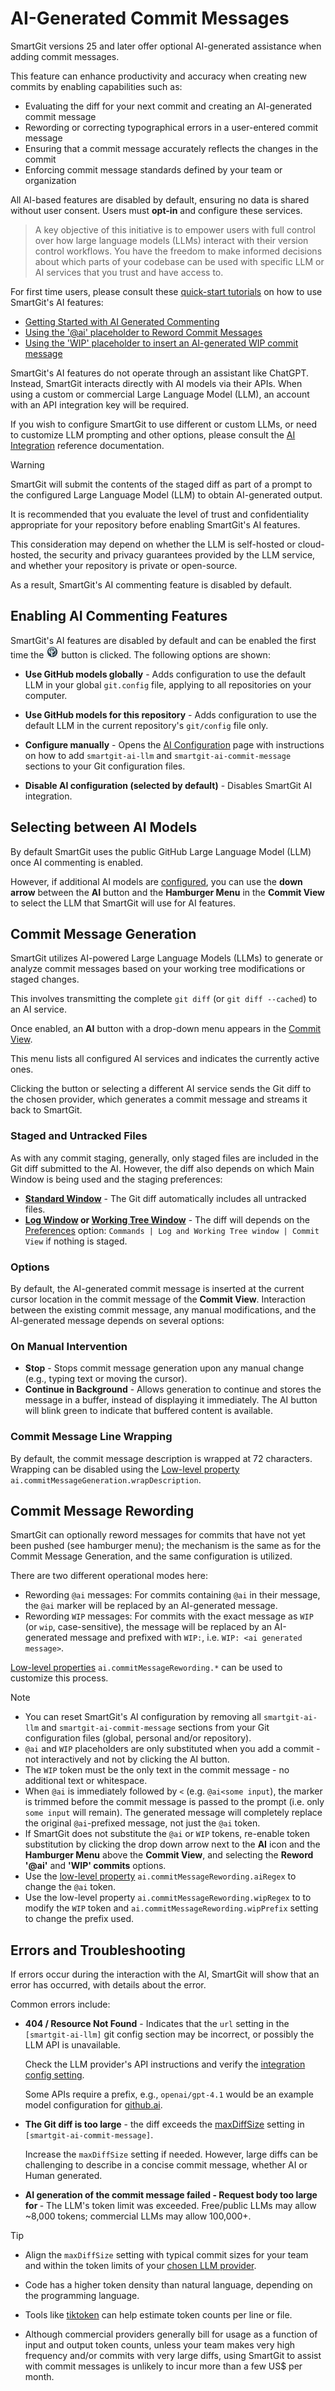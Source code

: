 # AI-Generated Commit Messages

SmartGit versions 25 and later offer optional AI-generated assistance when adding commit messages.

This feature can enhance productivity and accuracy when creating new commits by enabling capabilities such as:
- Evaluating the diff for your next commit and creating an AI-generated commit message
- Rewording or correcting typographical errors in a user-entered commit message
- Ensuring that a commit message accurately reflects the changes in the commit
- Enforcing commit message standards defined by your team or organization

All AI-based features are disabled by default, ensuring no data is shared without user consent.
Users must **opt-in** and configure these services.

> A key objective of this initiative is to empower users with full control over how large language
> models (LLMs) interact with their version control workflows.
> You have the freedom to make informed
> decisions about which parts of your codebase can be used with specific LLM or AI services
> that you trust and have access to.

For first time users, please consult these [quick-start tutorials](AI-Commenting-Tutorial.md) on how to use SmartGit's AI features:

- [Getting Started with AI Generated Commenting](AI-Commenting-Tutorial.md#tutorial--getting-started-with-ai-generated-commenting)
- [Using the '@ai' placeholder to Reword Commit Messages](AI-Commenting-Tutorial.md#tutorial--using-the-ai-placeholder-to-reword-commit-messages)
- [Using the 'WIP' placeholder to insert an AI-generated WIP commit message](AI-Commenting-Tutorial.md#tutorial--using-the-wip-placeholder-to-insert-an-ai-generated-wip-commit-message)

SmartGit's AI features do not operate through an assistant like ChatGPT.
Instead, SmartGit interacts directly with AI models via their APIs.
When using a custom or commercial Large Language Model (LLM), an account with an API integration key will be required.

If you wish to configure SmartGit to use different or custom LLMs, or need to customize LLM prompting and other options, please consult the [AI Integration](../Integrations/AI.md) reference documentation.

> [!WARNING]
> SmartGit will submit the contents of the staged diff as part of a prompt to the configured Large Language Model (LLM) to obtain AI-generated output.
>
> It is recommended that you evaluate the level of trust and confidentiality appropriate for your repository before enabling SmartGit's AI features.
>
> This consideration may depend on whether the LLM is self-hosted or cloud-hosted, the security and privacy guarantees provided by the LLM service,
> and whether your repository is private or open-source.
>
> As a result, SmartGit's AI commenting feature is disabled by default.

## Enabling AI Commenting Features
SmartGit's AI features are disabled by default and can be enabled the first time the ![AI](../images/AI-Commit-Button.png) button is clicked.
The following options are shown:

 - **Use GitHub models globally** - Adds configuration to use the default LLM in your global `git.config` file, applying to all repositories on your computer.

 - **Use GitHub models for this repository** - Adds configuration to use the default LLM in the current repository's `git/config` file only.

 - **Configure manually** - Opens the [AI Configuration](../Integrations/AI.md) page with instructions on how to add `smartgit-ai-llm` and `smartgit-ai-commit-message`
   sections to your Git configuration files.

 - **Disable AI configuration (selected by default)** - Disables SmartGit AI integration.

## Selecting between AI Models
By default SmartGit uses the public GitHub Large Language Model (LLM) once AI commenting is enabled.

However, if additional AI models are [configured](../Integrations/AI.md), you can use the **down arrow** between the **AI** button and the **Hamburger Menu** in the **Commit View** to select the LLM that SmartGit will use for AI features.

## Commit Message Generation
SmartGit utilizes AI-powered Large Language Models (LLMs) to generate or analyze commit messages based on your working tree modifications or staged changes.

This involves transmitting the complete `git diff` (or `git diff --cached`) to an AI service.

Once enabled, an **AI** button with a drop-down menu appears in the [Commit View](../GUI/Commit-View.md).

This menu lists all configured AI services and indicates the currently active ones.

Clicking the button or selecting a different AI service sends the Git diff to the chosen provider, which generates a commit message and streams it back to SmartGit.

### Staged and Untracked Files

As with any commit staging, generally, only staged files are included in the Git diff submitted to the AI.
However, the diff also depends on which Main Window is being used and the staging preferences:
  - **[Standard Window](../GUI/Standard-Window.md)** - The Git diff automatically includes all untracked files.
  - **[Log Window](../GUI/Log-Window.md) or [Working Tree Window](../GUI/Working-Tree-Window.md)** - The diff will depends on the [Preferences](../GUI/Preferences/index.md) option: `Commands | Log and Working Tree window | Commit View` if nothing is staged.

### Options

By default, the AI-generated commit message is inserted at the current cursor location in the commit message of the **Commit View**.
Interaction between the existing commit message, any manual modifications, and the AI-generated message depends on several options:

### On Manual Intervention

- **Stop** - Stops commit message generation upon any manual change (e.g., typing text or moving the cursor).
- **Continue in Background** - Allows generation to continue and stores the message in a buffer, instead of displaying it immediately.
  The AI button will blink green to indicate that buffered content is available.

### Commit Message Line Wrapping

By default, the commit message description is wrapped at 72 characters.
Wrapping can be disabled using the [Low-level property](../GUI/AdvancedSettings/Low-Level-Properties.md) `ai.commitMessageGeneration.wrapDescription`.

## Commit Message Rewording

SmartGit can optionally reword messages for commits that have not yet been pushed (see hamburger menu); the mechanism is the same as for the Commit Message Generation, and the same configuration is utilized.

There are two different operational modes here:

- Rewording `@ai` messages: For commits containing `@ai` in their message, the `@ai` marker will be replaced by an AI-generated message.
- Rewording `WIP` messages: For commits with the exact message as `WIP` (or `wip`, case-sensitive), the message will be replaced by an AI-generated message and prefixed with `WIP:`, i.e. `WIP: <ai generated message>`.

[Low-level properties](AdvancedSettings/Low-Level-Properties.md) `ai.commitMessageRewording.*` can be used to customize this process.

> [!NOTE]
> - You can reset SmartGit's AI configuration by removing all `smartgit-ai-llm` and `smartgit-ai-commit-message` sections from your Git configuration files (global, personal and/or repository).
> - `@ai` and `WIP` placeholders are only substituted when you add a commit - not interactively and not by clicking the AI button.
> - The `WIP` token must be the only text in the commit message - no additional text or whitespace.
> - When `@ai` is immediately followed by `<` (e.g. `@ai<some input`), the marker is trimmed before the commit message is passed to the prompt (i.e. only `some input` will remain).
>   The generated message will completely replace the original `@ai`-prefixed message, not just the `@ai` token.
> - If SmartGit does not substitute the `@ai` or `WIP` tokens, re-enable token substitution by clicking the drop down arrow next to the **AI** icon and the **Hamburger Menu** above the **Commit View**, and selecting the **Reword '@ai'** and **'WIP' commits** options.
> - Use the [low-level property](AdvancedSettings/Low-Level-Properties.md) `ai.commitMessageRewording.aiRegex`
>   to change the `@ai` token.
> - Use the low-level property `ai.commitMessageRewording.wipRegex` to to modify the `WIP` token
>   and `ai.commitMessageRewording.wipPrefix` setting to change the prefix used.

## Errors and Troubleshooting

If errors occur during the interaction with the AI, SmartGit will show that an error has occurred, with details about the error.

Common errors include:

- **404 / Resource Not Found** - Indicates that the `url` setting in the `[smartgit-ai-llm]` git config section may be incorrect, or possibly the LLM API is unavailable.

  Check the LLM provider's API instructions and verify the [integration config setting](../Integrations/AI.md).

  Some APIs require a prefix, e.g., `openai/gpt-4.1` would be an example model configuration for [github.ai](https://github.com/marketplace/models/).

- **The Git diff is too large** - the diff exceeds the [maxDiffSize](../Integrations/AI.md#maxDiffSize) setting in `[smartgit-ai-commit-message]`.

  Increase the `maxDiffSize` setting if needed.
  However, large diffs can be challenging to describe in a concise commit message, whether AI or Human generated.

- **AI generation of the commit message failed - Request body too large for <model>** - The LLM's token limit was exceeded.
  Free/public LLMs may allow ~8,000 tokens; commercial LLMs may allow 100,000+.

> [!TIP]
> - Align the `maxDiffSize` setting with typical commit sizes for your team and within the token limits of your [chosen LLM provider](https://github.com/taylorwilsdon/llm-context-limits).
>
> - Code has a higher token density than natural language, depending on the programming language.
>
> - Tools like [tiktoken](https://github.com/openai/tiktoken) can help estimate token counts per line or file.
> - Although commercial providers generally bill for usage as a function of input and output token counts, unless your team makes very high frequency
>   and/or commits with very large diffs, using SmartGit to assist with commit messages is unlikely to incur more than a few US$ per month.
